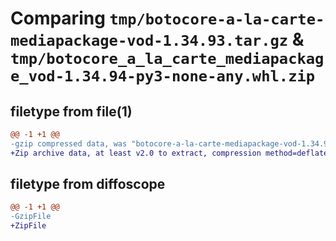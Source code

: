 # Comparing `tmp/botocore-a-la-carte-mediapackage-vod-1.34.93.tar.gz` & `tmp/botocore_a_la_carte_mediapackage_vod-1.34.94-py3-none-any.whl.zip`

## filetype from file(1)

```diff
@@ -1 +1 @@
-gzip compressed data, was "botocore-a-la-carte-mediapackage-vod-1.34.93.tar", last modified: Sat Apr 27 01:01:00 2024, max compression
+Zip archive data, at least v2.0 to extract, compression method=deflate
```

## filetype from diffoscope

```diff
@@ -1 +1 @@
-GzipFile
+ZipFile
```

